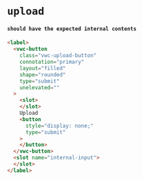 # `upload`

#### `should have the expected internal contents`

```html
<label>
  <vwc-button
    class="vwc-upload-button"
    connotation="primary"
    layout="filled"
    shape="rounded"
    type="submit"
    unelevated=""
  >
    <slot>
    </slot>
    Upload
    <button
      style="display: none;"
      type="submit"
    >
    </button>
  </vwc-button>
  <slot name="internal-input">
  </slot>
</label>

```


